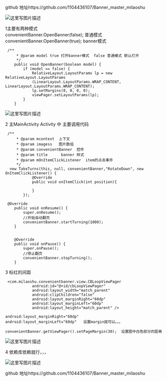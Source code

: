 
github  地址https://github.com/1104436107/Banner_master_milaoshu

![这里写图片描述](http://img.blog.csdn.net/20170613164614366?watermark/2/text/aHR0cDovL2Jsb2cuY3Nkbi5uZXQvbWlsYW9zaHUwMDE=/font/5a6L5L2T/fontsize/400/fill/I0JBQkFCMA==/dissolve/70/gravity/SouthEast)

  1主要有两种模式   
   convenientBanner.OpenBanner(false);   普通模式
   convenientBanner.OpenBanner(true);   banner模式

```
 /**
     * @param model true 打开banner模式  false 普通模式 默认打开
     */
    public void OpenBanner(boolean model) {
        if (model == false) {
            RelativeLayout.LayoutParams lp = new RelativeLayout.LayoutParams
            (LinearLayout.LayoutParams.WRAP_CONTENT, LinearLayout.LayoutParams.WRAP_CONTENT);
            lp.setMargins(0, 0, 0, 0);
            viewPager.setLayoutParams(lp);
        }
    }
```

![这里写图片描述](http://img.blog.csdn.net/20170613171114224?watermark/2/text/aHR0cDovL2Jsb2cuY3Nkbi5uZXQvbWlsYW9zaHUwMDE=/font/5a6L5L2T/fontsize/400/fill/I0JBQkFCMA==/dissolve/70/gravity/SouthEast)

2  主MainActivity Activity 中 主要调用代码  

```
 /**
     * @param mcontext  上下文
     * @param imagess   图片数组
     * @param convenientBanner  控件
     * @param title      banner 样式
     * @param mOnItemClickListener  item的点击事件
     */
  new TakeTurns(this, null, convenientBanner,"RotateDown", new OnItemClickListener() {
            @Override
            public void onItemClick(int position){

            }
        });
```

```
 @Override
    public void onResume() {
        super.onResume();
        //开始自动翻页
        convenientBanner.startTurning(1000);
    }


    @Override
    public void onPause() {
        super.onPause();
        //停止翻页
        convenientBanner.stopTurning();
    }
```
3 标红的间距  
```
 <com.milaoshu.convenientbanner.view.CBLoopViewPager
            android:id="@+id/cbLoopViewPager"
            android:layout_width="match_parent"
            android:clipChildren="false"
            android:layout_marginRight="60dp"
            android:layout_marginLeft="60dp"
            android:layout_height="match_parent" />
```

```
android:layout_marginRight="60dp"
android:layout_marginLeft="60dp"   设置margin就可以。。。
```

```
convenientBanner.getViewPager().setPageMargin(30);  设置图中白色部分的距离
```

![这里写图片描述](http://img.blog.csdn.net/20170613171934259?watermark/2/text/aHR0cDovL2Jsb2cuY3Nkbi5uZXQvbWlsYW9zaHUwMDE=/font/5a6L5L2T/fontsize/400/fill/I0JBQkFCMA==/dissolve/70/gravity/SouthEast)

4 
依赖库依赖就行，，，

![这里写图片描述](http://img.blog.csdn.net/20170613172603792?watermark/2/text/aHR0cDovL2Jsb2cuY3Nkbi5uZXQvbWlsYW9zaHUwMDE=/font/5a6L5L2T/fontsize/400/fill/I0JBQkFCMA==/dissolve/70/gravity/SouthEast)

github  地址https://github.com/1104436107/Banner_master_milaoshu

